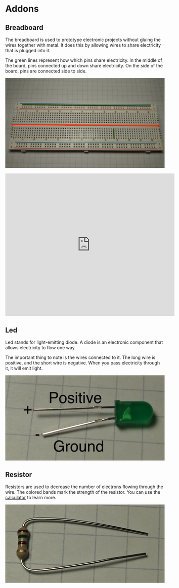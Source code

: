 # Addons

## Breadboard

The breadboard is used to prototype electronic projects without gluing the wires together with metal. It does this by allowing wires to share electricity that is plugged into it.

The green lines represent how which pins share electricity. In the middle of the board, pins connected up and down share electricity. On the side of the board, pins are connected side to side.

![breadboard](../assets/addons/breadboard.jpg)

<iframe width="535" height="450" src="https://www.youtube.com/embed/kkb8RzGg_Ag?rel=0" frameborder="0" allow="accelerometer; autoplay; clipboard-write; encrypted-media; gyroscope; picture-in-picture" allowfullscreen></iframe>


## Led

Led stands for light-emitting diode. A diode is an electronic component that allows electricity to flow one way.

The important thing to note is the wires connected to it. The long wire is positive, and the short wire is negative. When you pass electricity through it, it will emit light.

![Led](../assets/addons/led.jpg)

## Resistor

Resistors are used to decrease the number of electrons flowing through the wire. The colored bands mark the strength of the resistor. You can use the [calculator](https://www.allaboutcircuits.com/tools/resistor-color-code-calculator/) to learn more.

![Resistor](../assets/addons/resistor.jpg)

